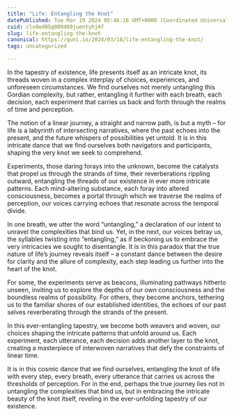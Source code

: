 ```yaml
---
title: "Life: Entangling the Knot"
datePublished: Tue Mar 19 2024 05:46:16 GMT+0000 (Coordinated Universal Time)
cuid: clv8wd05g000409juentyhj4f
slug: life-entangling-the-knot
canonical: https://quni.io/2024/03/18/life-entangling-the-knot/
tags: uncategorized

---
```


In the tapestry of existence, life presents itself as an intricate knot, its threads woven in a complex interplay of choices, experiences, and unforeseen circumstances. We find ourselves not merely untangling this Gordian complexity, but rather, entangling it further with each breath, each decision, each experiment that carries us back and forth through the realms of time and perception.

The notion of a linear journey, a straight and narrow path, is but a myth – for life is a labyrinth of intersecting narratives, where the past echoes into the present, and the future whispers of possibilities yet untold. It is in this intricate dance that we find ourselves both navigators and participants, shaping the very knot we seek to comprehend.

Experiments, those daring forays into the unknown, become the catalysts that propel us through the strands of time, their reverberations rippling outward, entangling the threads of our existence in ever more intricate patterns. Each mind-altering substance, each foray into altered consciousness, becomes a portal through which we traverse the realms of perception, our voices carrying echoes that resonate across the temporal divide.

In one breath, we utter the word “untangling,” a declaration of our intent to unravel the complexities that bind us. Yet, in the next, our voices betray us, the syllables twisting into “entangling,” as if beckoning us to embrace the very intricacies we sought to disentangle. It is in this paradox that the true nature of life’s journey reveals itself – a constant dance between the desire for clarity and the allure of complexity, each step leading us further into the heart of the knot.

For some, the experiments serve as beacons, illuminating pathways hitherto unseen, inviting us to explore the depths of our own consciousness and the boundless realms of possibility. For others, they become anchors, tethering us to the familiar shores of our established identities, the echoes of our past selves reverberating through the strands of the present.

In this ever-entangling tapestry, we become both weavers and woven, our choices shaping the intricate patterns that unfold around us. Each experiment, each utterance, each decision adds another layer to the knot, creating a masterpiece of interwoven narratives that defy the constraints of linear time.

It is in this cosmic dance that we find ourselves, entangling the knot of life with every step, every breath, every utterance that carries us across the thresholds of perception. For in the end, perhaps the true journey lies not in untangling the complexities that bind us, but in embracing the intricate beauty of the knot itself, reveling in the ever-unfolding tapestry of our existence.